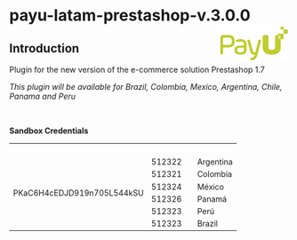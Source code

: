 
# payu-latam-prestashop-v.3.0.0 <img src="PayU-Logo.png" align="right" />



Introduction
--------------------------------------
Plugin for the new version of the e-commerce solution Prestashop 1.7

<i>This plugin will be available for Brazil, Colombia, Mexico, Argentina, Chile, Panama and Peru </i>

<br>

<b>Sandbox Credentials</b>
<table >
	<tr>
		<td><span style="color: #fff"><b>Public Key</span></td>
		<td><span style="color: #fff"><b>accountId</span></td>
		<td><span style="color: #fff"><b>Country</span></td>
	</tr>
	<tr>
		<td rowspan="6">PKaC6H4cEDJD919n705L544kSU</td>
		<td>512322</td>
		<td>Argentina</td>
	</tr>
	<tr>
		<td>512321</td>
		<td>Colombia</td>
	</tr>
	<tr>
		<td>512324</td>
		<td>México</td>
	</tr>
	<tr>
		<td>512326</td>
		<td>Panamá</td>
	</tr>
	<tr>
		<td>512323</td>
		<td>Perú</td>
	</tr>
	<tr>
		<td>512323</td>
		<td>Brazil</td>
	</tr>
</table>
